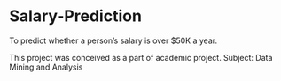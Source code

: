 # Salary-Prediction
To predict whether a person’s salary is over $50K a year.

This project was conceived as a part of academic project.
Subject: Data Mining and Analysis
